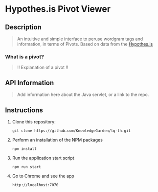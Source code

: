 # Hypothes.is Pivot Viewer

## Description
> An intuitive and simple interface to peruse wordgram tags and information, in terms of Pivots. Based on data from the [Hypothes.is](https://hypothes.is)

### What is a pivot?
> !! Explanation of a pivot !!
## API Information
> Add information here about the Java servlet, or a link to the repo.

## Instructions
1. Clone this repository:
    ```
    git clone https://github.com/KnowledgeGarden/tq-th.git
    ```
1. Perform an installation of the NPM packages
    ```
    npm install
    ```
1. Run the application start script
    ```
    npm run start
    ```
1. Go to Chrome and see the app
    ```
    http://localhost:7070
    ```